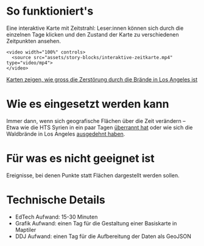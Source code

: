 # So funktioniert's

Eine interaktive Karte mit Zeitstrahl: Leser:innen können sich durch die einzelnen Tage klicken und den Zustand der Karte zu verschiedenen Zeitpunkten ansehen.

```html|span-6
<video width="100%" controls>
  <source src="assets/story-blocks/interaktive-zeitkarte.mp4" type="video/mp4">
</video>
```

[Karten zeigen, wie gross die Zerstörung durch die Brände in Los Angeles ist](https://www.nzz.ch/visuals/karten-zeigen-wie-gross-die-zerstoerung-durch-die-braende-in-los-angeles-ist-ld.1866140)

# Wie es eingesetzt werden kann

Immer dann, wenn sich geografische Flächen über die Zeit verändern – Etwa wie die HTS Syrien in ein paar Tagen [überrannt hat](https://www.nzz.ch/visuals/syrien-konflikt-visuelle-analyse-wie-die-rebellen-asad-stuerzten-ld.1861491) oder wie sich die Waldbrände in Los Angeles [ausgedehnt haben](https://www.nzz.ch/visuals/karten-zeigen-wie-gross-die-zerstoerung-durch-die-braende-in-los-angeles-ist-ld.1866140).

# Für was es nicht geeignet ist

Ereignisse, bei denen Punkte statt Flächen dargestellt werden sollen.

# Technische Details

- EdTech Aufwand: 15-30 Minuten
- Grafik Aufwand: einen Tag für die Gestaltung einer Basiskarte in Maptiler
- DDJ Aufwand: einen Tag für die Aufbereitung der Daten als GeoJSON
